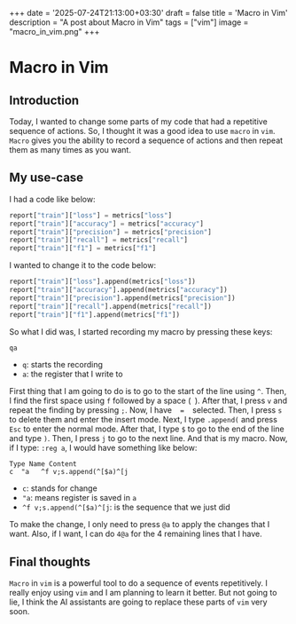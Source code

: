 +++
date = '2025-07-24T21:13:00+03:30'
draft = false
title = 'Macro in Vim'
description = "A post about Macro in Vim"
tags = ["vim"]
image = "macro_in_vim.png"
+++

# Macro in Vim

## Introduction

Today, I wanted to change some parts of my code that had a repetitive sequence
of actions.
So, I thought it was a good idea to use `macro` in `vim`.
`Macro` gives you the ability to record a sequence of actions and then
repeat them as many times as you want.

## My use-case

I had a code like below:

```python
report["train"]["loss"] = metrics["loss"]
report["train"]["accuracy"] = metrics["accuracy"]
report["train"]["precision"] = metrics["precision"]
report["train"]["recall"] = metrics["recall"]
report["train"]["f1"] = metrics["f1"]
```

I wanted to change it to the code below:

```python
report["train"]["loss"].append(metrics["loss"])
report["train"]["accuracy"].append(metrics["accuracy"])
report["train"]["precision"].append(metrics["precision"])
report["train"]["recall"].append(metrics["recall"])
report["train"]["f1"].append(metrics["f1"])
```

So what I did was, I started recording my macro by pressing these keys:

```sh
qa
```

* `q`: starts the recording
* `a`: the register that I write to

First thing that I am going to do is to go to the start of the line
using `^`.
Then, I find the first space using `f` followed by a space (` `).
After that, I press `v` and repeat the finding by pressing `;`.
Now, I have ` ` `=` ` ` selected.
Then, I press `s` to delete them and enter the insert mode.
Next, I type `.append(` and press `Esc` to enter the normal mode.
After that, I type `$` to go to the end of the line and type `)`.
Then, I press `j` to go to the next line.
And that is my macro.
Now, if I type: `:reg a`, I would have something like below:

```shel
Type Name Content
c  "a   ^f v;s.append(^[$a)^[j
```

* `c`: stands for change
* `"a`: means register is saved in `a`
* `^f v;s.append(^[$a)^[j`: is the sequence that we just did

To make the change, I only need to press `@a` to apply the changes
that I want.
Also, if I want, I can do `4@a` for the 4 remaining lines that I have.

## Final thoughts

`Macro` in `vim` is a powerful tool to do a sequence of events repetitively.
I really enjoy using `vim` and I am planning to learn it better.
But not going to lie, I think the AI assistants are going to replace
these parts of `vim` very soon.